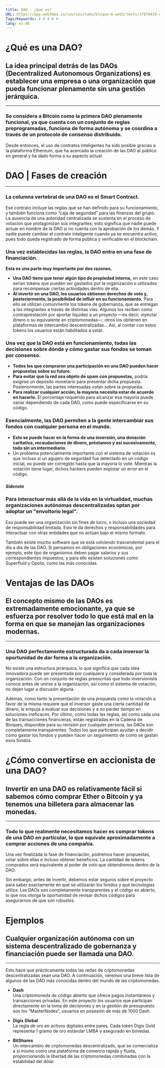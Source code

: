```yaml
---
title: DAO - ¿Qué es?
URL: https://app.web3mba.io/courses/take/bloque-6-web3/texts/37870416-u5-02-dao-que-es
Tags/Keywords: # # # # #
lang: es-AR
---
```

# ¿Qué es una DAO?

## La idea principal detrás de las DAOs (Decentralized Autonomous Organizations) es establecer una empresa o una organización que pueda funcionar plenamente sin una gestión jerárquica.

---

### Se considera a Bitcoin como la primera DAO plenamente funcional, ya que cuenta con un conjunto de reglas preprogramadas, funciona de forma autónoma y se coordina a través de un protocolo de consenso distribuido.

Desde entonces, el uso de contratos inteligentes ha sido posible gracias a la plataforma Ethereum, que ha acercado la creación de las DAO al público en general y ha dado forma a su aspecto actual.

  

# DAO | Fases de creación

---

### La columna vertebral de una DAO es el Smart Contract. 

Ese contrato incluye las reglas que se han definido para su funcionamiento, y también funciona como “caja de seguridad” para las finanzas del grupo. La ausencia de una autoridad centralizada se sustenta en el proceso de votación que protagonizan sus integrantes; esto significa que nadie puede actuar en nombre de la DAO si no cuenta con la aprobación de los demás. Y nadie puede cambiar el contrato inteligente cuando ya se encuentra activo, pues todo queda registrado de forma pública y verificable en el blockchain.

###   

### Una vez establecidas las reglas, la DAO entra en una fase de financiación. 

**Esta es una parte muy importante por dos razones.** 

- **Una DAO tiene que tener algún tipo de propiedad interna,** en este caso serían tokens que pueden ser gastados por la organización o utilizados para recompensar ciertas actividades dentro de ella. 
- **Al invertir en una DAO, los usuarios obtienen derechos de voto y, posteriormente, la posibilidad de influir en su funcionamiento.** Para ello se utilizan comúnmente los tokens de gobernanza, que se entregan a los integrantes a través de distintas vías. Algunos los reciben como contraprestación por aportar liquidez a un proyecto —es decir, inyectar dinero o su equivalente en criptomonedas—; otros los obtienen en plataformas de intercambio descentralizadas… Así, al contar con estos tokens los usuarios están habilitados a votar.

### Una vez que la DAO está en funcionamiento, todas las decisiones sobre dónde y cómo gastar sus fondos se toman por consenso.

- **Todos los que compraron una participación en una DAO pueden hacer propuestas sobre su futuro.** 
- **Para evitar que la red sea objeto de spam con propuestas,** podría exigirse un depósito monetario para presentar dicha propuesta. Posteriormente, las partes interesadas votan sobre la propuesta. 
- **Para realizar cualquier acción, la mayoría necesita estar de acuerdo en hacerlo.** El porcentaje requerido para alcanzar esa mayoría puede variar dependiendo de cada DAO, como puede especificarse en su código.

### Esencialmente, las DAO permiten a la gente intercambiar sus fondos con cualquier persona en el mundo.

- **Esto se puede hacer en la forma de una inversión, una donación caritativa, recaudaciones de dinero, préstamos y así sucesivamente, todo sin un intermediario.** 
- Un problema potencialmente importante con el sistema de votación es que incluso si un agujero de seguridad fue detectado en un código inicial, no puede ser corregido hasta que la mayoría lo vote. Mientras la votación tiene lugar, dichos hackers pueden explotar un error en el código.

#####   

##### Sidenote

### Para interactuar más allá de la vida en la virtualidad, muchas organizaciones autónomas descentralizadas optan por adoptar un "envoltorio legal".

Eso puede ser una organización sin fines de lucro, o incluso una sociedad de responsabilidad limitada. Esto le da derechos y responsabilidades para interactuar con otras entidades que no actúan bajo el mismo formato.

También existe mucho software que se está volviendo trascendental para el día a día de las DAO. Si pensamos en obligaciones económicas, por ejemplo, este tipo de organismos deben pagar salarios y sus correspondientes impuestos; y para ello existen soluciones como Superfluid y Opolis, como las más conocidas.

  

# Ventajas de las DAOs

## El concepto mismo de las DAOs es extremadamente emocionante, ya que se esfuerza por resolver todo lo que está mal en la forma en que se manejan las organizaciones modernas.

---

### Una DAO perfectamente estructurada da a cada inversor la oportunidad de dar forma a la organización.

No existe una estructura jerárquica, lo que significa que cada idea innovadora puede ser presentada por cualquiera y considerada por toda la organización. Con un conjunto de reglas preescritas que todo inversionista conoce antes de unirse a la organización, así como el sistema de votación, no dejan lugar a discusión alguna.

Además, como tanto la presentación de una propuesta como la votación a favor de la misma requiere que el inversor gaste una cierta cantidad de dinero, le empuja a evaluar sus decisiones y a no perder tiempo en soluciones ineficaces. Por último, como todas las reglas, así como cada una de las transacciones financieras, están registradas en la Cadena de Bloques, disponible para su revisión por cualquier persona, las DAOs son completamente transparentes. Todos los que participan ayudan a decidir cómo gastar los fondos y pueden hacer un seguimiento de cómo se gastan esos fondos.

  

# ¿Cómo convertirse en accionista de una DAO?

## Invertir en una DAO es relativamente fácil si sabemos cómo comprar Ether o Bitcoin y ya tenemos una billetera para almacenar las monedas.

---

### Todo lo que realmente necesitamos hacer es comprar tokens de una DAO en particular, lo que equivale aproximadamente a comprar acciones de una compañía.

Una vez finalizada la fase de financiación, podremos hacer propuestas, votar sobre ellas e incluso obtener beneficios. La cantidad de tokens comprados será equivalente al poder de voto que obtendremos dentro de la DAO.

Sin embargo, antes de invertir, debemos estar seguros sobre el proyecto para saber exactamente en qué se utilizarán los fondos y qué tecnologías utiliza. Las DAOs son completamente transparentes y el código es abierto, lo que nos otorga la oportunidad de revisar dichos códigos para asegurarnos de que son robustos.

  

# Ejemplos

## Cualquier organización autónoma con un sistema descentralizado de gobernanza y financiación puede ser llamada una DAO.

---

Esto hace que prácticamente todas las redes de criptomonedas descentralizadas sean una DAO. A continuación, veremos una breve lista de algunos de las DAO más conocidas dentro del mundo de las criptomonedas.

- **Dash**  
    Una criptomoneda de código abierto que ofrece pagos instantáneos y transacciones privadas. En este proyecto los usuarios que participan directamente en la toma de decisiones y en la gestión de presupuesto son los “MasterNodes”, usuarios en posesión de más de 1000 Dash.
    
- **Digix Global**  
    La regla de oro en activos digitales entre pares. Cada token Digix Gold representa 1 gramo de oro estándar LMBA y asegurado en bóvedas.
    
- **BitShares**  
    Un intercambio de criptomonedas descentralizado, que se comercializa a sí mismo como una plataforma de comercio rápida y fluida, proporcionando la libertad de las criptomonedas combinadas con la estabilidad del dólar.